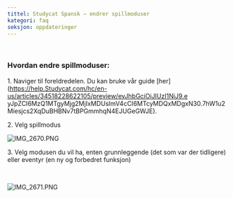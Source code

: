 ```yaml
---
tittel: Studycat Spansk – endrer spillmoduser
kategori: faq
seksjon: oppdateringer
---
```

 


### **Hvordan endre spillmoduser:**


1\. Naviger til foreldredelen. Du kan bruke vår guide [her](https://help.Studycat.com/hc/en-us/articles/34518228622105/preview/eyJhbGciOiJIUzI1NiJ9.e yJpZCI6MzQ1MTgyMjg2MjIxMDUsImV4cCI6MTcyMDQxMDgxN30.7hW1u2Miesjcs2XqDuBHBNv7tBPGmmhqN4EJUGeGWJE).


2\. Velg spillmodus


  
![IMG_2670.PNG](https://help.Studycat.com/hc/article_attachments/34771475427225)


3\. Velg modusen du vil ha, enten grunnleggende (det som var der tidligere) eller eventyr (en ny og forbedret funksjon)


 


![IMG_2671.PNG](https://help.Studycat.com/hc/article_attachments/34771498307353)